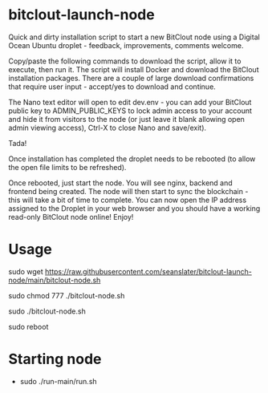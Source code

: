 # bitclout-launch-node

Quick and dirty installation script to start a new BitClout node using a Digital Ocean Ubuntu droplet - feedback, improvements, comments welcome.

Copy/paste the following commands to download the script, allow it to execute, then run it. The script will install Docker and download the BitClout installation packages. There are a couple of large download confirmations that require user input - accept/yes to download and continue.

The Nano text editor will open to edit dev.env - you can add your BitClout public key to ADMIN_PUBLIC_KEYS to lock admin access to your account and hide it from visitors to the node (or just leave it blank allowing open admin viewing access), Ctrl-X to close Nano and save/exit).

Tada!

Once installation has completed the droplet needs to be rebooted (to allow the open file limits to be refreshed).

Once rebooted, just start the node. You will see nginx, backend and frontend being created. The node will then start to sync the blockchain - this will take a bit of time to complete. You can now open the IP address assigned to the Droplet in your web browser and you should have a working read-only BitClout node online! Enjoy!

# Usage

sudo wget https://raw.githubusercontent.com/seanslater/bitclout-launch-node/main/bitclout-node.sh

sudo chmod 777 ./bitclout-node.sh

sudo ./bitclout-node.sh

sudo reboot

# Starting node

* sudo ./run-main/run.sh

